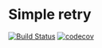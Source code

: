 # Simple retry

[![Build Status](https://travis-ci.org/nicolasmota/simple_retry.svg?branch=master)](https://travis-ci.org/nicolasmota/simple_retry)
[![codecov](https://codecov.io/gh/nicolasmota/simple_retry/branch/master/graph/badge.svg)](https://codecov.io/gh/nicolasmota/simple_retry)
